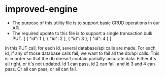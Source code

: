 # improved-engine
- The purpose of this utility file is to support basic CRUD operations in our API. 
- The required update to this file is to support a single transaction bulk PUT.
[
  {
    "id": 1
  },
  {
    "id": 2
  },
  {
    "id": 3
  },
  {
    "id": 4
  }
]

In this PUT call, for each id, several database/api calls are made. For each id, if any of those database calls fail, we want to fail all the db/api calls. This is in order so that the db doesn't contain partially-accurate data. Either it's all right, or it's not updated. Id 1 can pass, id 2 can fail, and id 3 and 4 can pass. Or all can pass, or all can fail.

